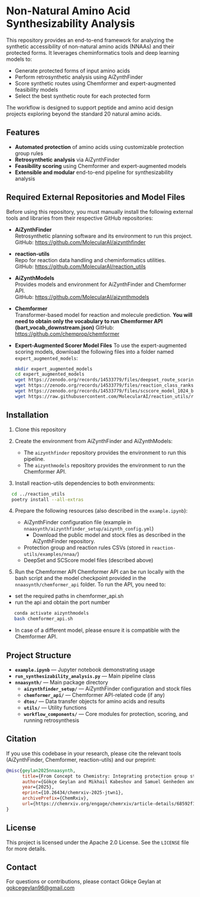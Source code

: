# Non-Natural Amino Acid Synthesizability Analysis

This repository provides an end-to-end framework for analyzing the synthetic accessibility of non-natural amino acids (NNAAs) and their protected forms. It leverages cheminformatics tools and deep learning models to:
- Generate protected forms of input amino acids
- Perform retrosynthetic analysis using AiZynthFinder
- Score synthetic routes using Chemformer and expert-augmented feasibility models
- Select the best synthetic route for each protected form

The workflow is designed to support peptide and amino acid design projects exploring beyond the standard 20 natural amino acids.

## Features 
- **Automated protection** of amino acids using customizable protection group rules
- **Retrosynthetic analysis** via AiZynthFinder
- **Feasibility scoring** using Chemformer and expert-augmented models
- **Extensible and modular** end-to-end pipeline for synthesizability analysis

## Required External Repositories and Model Files

Before using this repository, you must manually install the following external tools and libraries from their respective GitHub repositories:

- **AiZynthFinder**  
  Retrosynthetic planning software and its environment to run this project.
  GitHub: https://github.com/MolecularAI/aizynthfinder


- **reaction-utils**  
  Repo for reaction data handling and cheminformatics utilities.  
  GitHub: https://github.com/MolecularAI/reaction_utils


- **AiZynthModels**  
  Provides models and environment for AiZynthFinder and Chemformer API.   
  GitHub: https://github.com/MolecularAI/aizynthmodels


- **Chemformer**  
  Transformer-based model for reaction and molecule prediction. **You will need to obtain only the vocabulary to run Chemformer API (bart_vocab_downstream.json)**
  GitHub: https://github.com/chemprop/chemformer  
  

- **Expert-Augmented Scorer Model Files**
To use the expert-augmented scoring models, download the following files into a folder named `expert_augmented_models`:
  ```bash
  mkdir expert_augmented_models
  cd expert_augmented_models
  wget https://zenodo.org/records/14533779/files/deepset_route_scoring_sdf.onnx?download=1 -O deepset_route_scoring_sdf.onnx
  wget https://zenodo.org/records/14533779/files/reaction_class_ranks.csv?download=1 -O reaction_class_ranks.csv
  wget https://zenodo.org/records/14533779/files/scscore_model_1024_bits.onnx?download=1 -O scscore_model_1024_bits.onnx
  wget https://raw.githubusercontent.com/MolecularAI/reaction_utils/refs/heads/route-scoring-example/examples/route-scoring/example-routes.json
   ```
## Installation
1. Clone this repository
2. Create the environment from AiZynthFinder and AiZynthModels:
   - The `aizynthfinder` repository provides the environment to run this pipeline.
   - The `aizynthmodels` repository provides the environment to run the Chemformer API.
   
3. Install reaction-utils dependencies to both environments:
```bash
  cd ../reaction_utils
  poetry install --all-extras
  ```
   
4. Prepare the following resources (also described in the `example.ipynb`):
   - AiZynthFinder configuration file (example in `nnaasynth/aizynthfinder_setup/aizynth_config.yml`)
     - Download the public model and stock files as described in the AiZynthFinder repository. 
   - Protection group and reaction rules CSVs (stored in `reaction-utils/examples/nnaa/`)
   - DeepSet and SCScore model files (described above)

5. Run the Chemformer API 
Chemformer API can be run locally with the bash script and the model checkpoint provided in the `nnaasynth/chemformer_api` folder. 
To run the API, you need to:
- set the required paths in chemformer_api.sh
- run the api and obtain the port number
```bash
   conda activate aizynthmodels
   bash chemformer_api.sh
   ```
- In case of a different model, please ensure it is compatible with the Chemformer API.

## Project Structure
- **`example.ipynb`** — Jupyter notebook demonstrating usage
- **`run_synthesizability_analysis.py`** — Main pipeline class
- **`nnaasynth/`** — Main package directory
  - **`aizynthfinder_setup/`** — AiZynthFinder configuration and stock files
  - **`chemformer_api/`** — Chemformer API-related code (if any)
  - **`dtos/`** — Data transfer objects for amino acids and results
  - **`utils/`** — Utility functions
  - **`workflow_components/`** — Core modules for protection, scoring, and running retrosynthesis

## Citation
If you use this codebase in your research, please cite the relevant tools (AiZynthFinder, Chemformer, reaction-utils) and our preprint:
```bibtex
@misc{geylan2025nnaasynth,
      title={From Concept to Chemistry: Integrating protection group strategy and reaction feasibility into non-natural amino acid synthesis planning}, 
      author={Gökçe Geylan and Mikhail Kabeshov and Samuel Genheden and Christos Kannas and Thierry Kogej and Leonardo De Maria and Florian David and Ola Engkvist},
      year={2025},
      eprint={10.26434/chemrxiv-2025-jtwn1},
      archivePrefix={ChemRxiv},
      url={https://chemrxiv.org/engage/chemrxiv/article-details/68592f151a8f9bdab5199312}, 
}
```

## License
This project is licensed under the Apache 2.0 License. See the `LICENSE` file for more details.

## Contact
For questions or contributions, please contact Gökçe Geylan at gokcegeylan96@gmail.com
